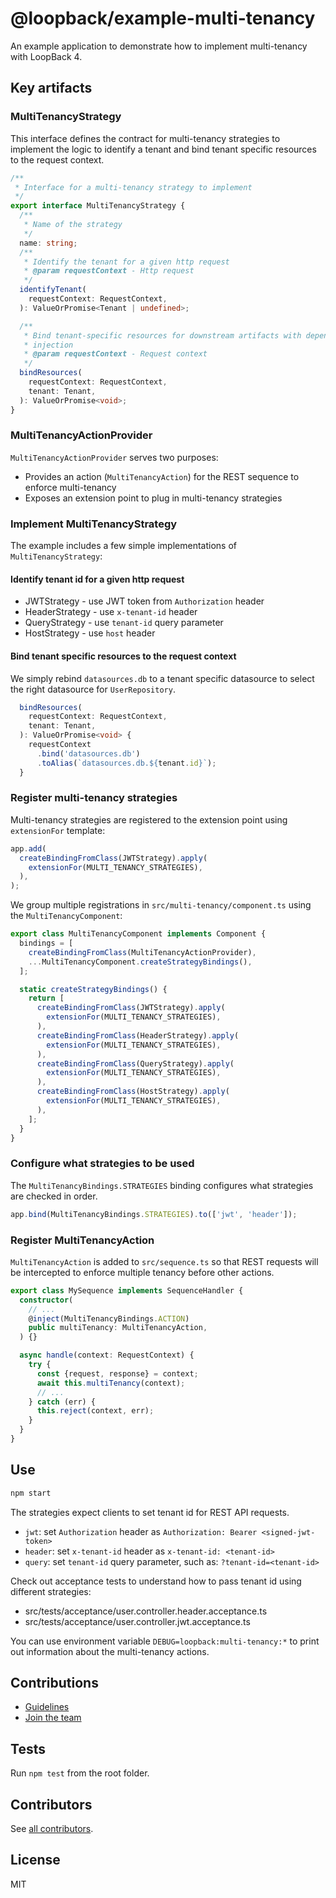 # @loopback/example-multi-tenancy

An example application to demonstrate how to implement multi-tenancy with
LoopBack 4.

## Key artifacts

### MultiTenancyStrategy

This interface defines the contract for multi-tenancy strategies to implement
the logic to identify a tenant and bind tenant specific resources to the request
context.

```ts
/**
 * Interface for a multi-tenancy strategy to implement
 */
export interface MultiTenancyStrategy {
  /**
   * Name of the strategy
   */
  name: string;
  /**
   * Identify the tenant for a given http request
   * @param requestContext - Http request
   */
  identifyTenant(
    requestContext: RequestContext,
  ): ValueOrPromise<Tenant | undefined>;

  /**
   * Bind tenant-specific resources for downstream artifacts with dependency
   * injection
   * @param requestContext - Request context
   */
  bindResources(
    requestContext: RequestContext,
    tenant: Tenant,
  ): ValueOrPromise<void>;
}
```

### MultiTenancyActionProvider

`MultiTenancyActionProvider` serves two purposes:

- Provides an action (`MultiTenancyAction`) for the REST sequence to enforce
  multi-tenancy
- Exposes an extension point to plug in multi-tenancy strategies

### Implement MultiTenancyStrategy

The example includes a few simple implementations of `MultiTenancyStrategy`:

#### Identify tenant id for a given http request

- JWTStrategy - use JWT token from `Authorization` header
- HeaderStrategy - use `x-tenant-id` header
- QueryStrategy - use `tenant-id` query parameter
- HostStrategy - use `host` header

#### Bind tenant specific resources to the request context

We simply rebind `datasources.db` to a tenant specific datasource to select the
right datasource for `UserRepository`.

```ts
  bindResources(
    requestContext: RequestContext,
    tenant: Tenant,
  ): ValueOrPromise<void> {
    requestContext
      .bind('datasources.db')
      .toAlias(`datasources.db.${tenant.id}`);
  }
```

### Register multi-tenancy strategies

Multi-tenancy strategies are registered to the extension point using
`extensionFor` template:

```ts
app.add(
  createBindingFromClass(JWTStrategy).apply(
    extensionFor(MULTI_TENANCY_STRATEGIES),
  ),
);
```

We group multiple registrations in `src/multi-tenancy/component.ts` using the
`MultiTenancyComponent`:

```ts
export class MultiTenancyComponent implements Component {
  bindings = [
    createBindingFromClass(MultiTenancyActionProvider),
    ...MultiTenancyComponent.createStrategyBindings(),
  ];

  static createStrategyBindings() {
    return [
      createBindingFromClass(JWTStrategy).apply(
        extensionFor(MULTI_TENANCY_STRATEGIES),
      ),
      createBindingFromClass(HeaderStrategy).apply(
        extensionFor(MULTI_TENANCY_STRATEGIES),
      ),
      createBindingFromClass(QueryStrategy).apply(
        extensionFor(MULTI_TENANCY_STRATEGIES),
      ),
      createBindingFromClass(HostStrategy).apply(
        extensionFor(MULTI_TENANCY_STRATEGIES),
      ),
    ];
  }
}
```

### Configure what strategies to be used

The `MultiTenancyBindings.STRATEGIES` binding configures what strategies are
checked in order.

```ts
app.bind(MultiTenancyBindings.STRATEGIES).to(['jwt', 'header']);
```

### Register MultiTenancyAction

`MultiTenancyAction` is added to `src/sequence.ts` so that REST requests will be
intercepted to enforce multiple tenancy before other actions.

```ts
export class MySequence implements SequenceHandler {
  constructor(
    // ...
    @inject(MultiTenancyBindings.ACTION)
    public multiTenancy: MultiTenancyAction,
  ) {}

  async handle(context: RequestContext) {
    try {
      const {request, response} = context;
      await this.multiTenancy(context);
      // ...
    } catch (err) {
      this.reject(context, err);
    }
  }
}
```

## Use

```sh
npm start
```

The strategies expect clients to set tenant id for REST API requests.

- `jwt`: set `Authorization` header as
  `Authorization: Bearer <signed-jwt-token>`
- `header`: set `x-tenant-id` header as `x-tenant-id: <tenant-id>`
- `query`: set `tenant-id` query parameter, such as: `?tenant-id=<tenant-id>`

Check out acceptance tests to understand how to pass tenant id using different
strategies:

- src/tests/acceptance/user.controller.header.acceptance.ts
- src/tests/acceptance/user.controller.jwt.acceptance.ts

You can use environment variable `DEBUG=loopback:multi-tenancy:*` to print out
information about the multi-tenancy actions.

## Contributions

- [Guidelines](https://github.com/strongloop/loopback-next/blob/master/docs/CONTRIBUTING.md)
- [Join the team](https://github.com/strongloop/loopback-next/issues/110)

## Tests

Run `npm test` from the root folder.

## Contributors

See
[all contributors](https://github.com/strongloop/loopback-next/graphs/contributors).

## License

MIT
